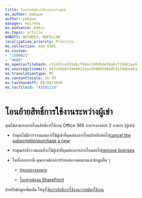 ```yaml
---
title: โอนย้ายสิทธิ์การใช้งานระหว่างผู้เช่า
ms.author: pebaum
author: pebaum
manager: mnirkhe
ms.audience: Admin
ms.topic: article
ROBOTS: NOINDEX, NOFOLLOW
localization_priority: Priority
ms.collection: Adm_O365
ms.custom:
- "1500021"
- "4689"
ms.openlocfilehash: c31415c4191ebcf50acc8095de3ba6cf31661aa9
ms.sourcegitcommit: 843146bbf5de98126acb5808598dd533f40bea6a
ms.translationtype: MT
ms.contentlocale: th-TH
ms.lasthandoff: 04/08/2020
ms.locfileid: "43191119"
---
```

# <a name="transfer-licenses-between-tenants"></a>โอนย้ายสิทธิ์การใช้งานระหว่างผู้เช่า

คุณไม่สามารถถ่ายโอนสิทธิ์การใช้งาน Office 365 ระหว่างองค์กร 2 องค์กร (ผู้เช่า) 

- ถ้าคุณไม่มีการวางแผนการใช้ผู้เช่าที่คุณต้องการโอนย้ายอีกต่อไป[cancel the subscription](https://admin.microsoft.com/Adminportal/Home?source=applauncher#/subscriptions)[purchase a new](https://products.office.com/compare-all-microsoft-office-products-b?rtc=1&activetab=tab:primaryr2)

- ถ้าคุณกําลังวางแผนที่จะใช้ผู้เช่าที่คุณต้องการถ่ายโอนต่อไป[remove licenses](https://docs.microsoft.com/microsoft-365/commerce/licenses/buy-licenses?view=o365-worldwide)

- ในทั้งสองกรณี คุณอาจต้องการย้ายกล่องจดหมายและข้อมูลอื่น ๆ

    - [ย้ายกล่องจดหมาย](https://docs.microsoft.com/Exchange/mailbox-migration/migrate-mailboxes-across-tenants)

    - [โยกย้ายข้อมูล SharePoint](https://aka.ms/modernSpoAdminCenter/CloudContentMigrations)

สําหรับข้อมูลเพิ่มเติม ให้ดูที่[จัดการสิทธิ์การใช้งานการสมัครใช้งาน](https://docs.microsoft.com/microsoft-365/commerce/licenses/buy-licenses?view=o365-worldwide)
